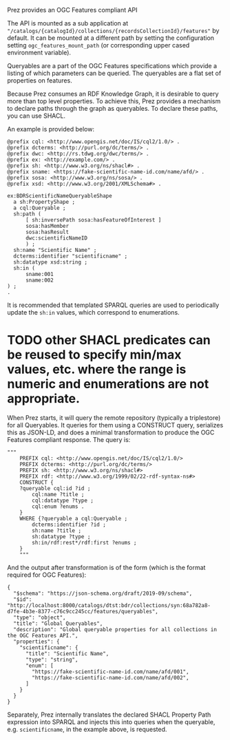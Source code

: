 Prez provides an OGC Features compliant API

The API is mounted as a sub application at `"/catalogs/{catalogId}/collections/{recordsCollectionId}/features"` by default.
It can be mounted at a different path by setting the configuration setting `ogc_features_mount_path` (or corresponding upper cased environment variable).

Queryables are a part of the OGC Features specifications which provide a listing of which parameters can be queried.
The queryables are a flat set of properties on features.

Because Prez consumes an RDF Knowledge Graph, it is desirable to query more than top level properties.
To achieve this, Prez provides a mechanism to declare paths through the graph as queryables.
To declare these paths, you can use SHACL.

An example is provided below:
```
@prefix cql: <http://www.opengis.net/doc/IS/cql2/1.0/> .
@prefix dcterms: <http://purl.org/dc/terms/> .
@prefix dwc: <http://rs.tdwg.org/dwc/terms/> .
@prefix ex: <http://example.com/> .
@prefix sh: <http://www.w3.org/ns/shacl#> .
@prefix sname: <https://fake-scientific-name-id.com/name/afd/> .
@prefix sosa: <http://www.w3.org/ns/sosa/> .
@prefix xsd: <http://www.w3.org/2001/XMLSchema#> .

ex:BDRScientificNameQueryableShape
  a sh:PropertyShape ;
  a cql:Queryable ;
  sh:path (
      [ sh:inversePath sosa:hasFeatureOfInterest ]
      sosa:hasMember
      sosa:hasResult
      dwc:scientificNameID
      ) ;
  sh:name "Scientific Name" ;
  dcterms:identifier "scientificname" ;
  sh:datatype xsd:string ;
  sh:in (
      sname:001
      sname:002
) ;
.
```
It is recommended that templated SPARQL queries are used to periodically update the `sh:in` values, which correspond to enumerations.
# TODO other SHACL predicates can be reused to specify min/max values, etc. where the range is numeric and enumerations are not appropriate.

When Prez starts, it will query the remote repository (typically a triplestore) for all Queryables.
It queries for them using a CONSTRUCT query, serializes this as JSON-LD, and does a minimal transformation to produce the OGC Features compliant response. 
The query is:
```
"""
    PREFIX cql: <http://www.opengis.net/doc/IS/cql2/1.0/>
    PREFIX dcterms: <http://purl.org/dc/terms/>
    PREFIX sh: <http://www.w3.org/ns/shacl#>
    PREFIX rdf: <http://www.w3.org/1999/02/22-rdf-syntax-ns#>
    CONSTRUCT {
    ?queryable cql:id ?id ;
    	cql:name ?title ;
    	cql:datatype ?type ;
    	cql:enum ?enums .
    }
    WHERE {?queryable a cql:Queryable ;
        dcterms:identifier ?id ;
        sh:name ?title ;
        sh:datatype ?type ;
        sh:in/rdf:rest*/rdf:first ?enums ;
    }
    """
```
And the output after transformation is of the form (which is the format required for OGC Features):
```
{
  "$schema": "https://json-schema.org/draft/2019-09/schema",
  "$id": "http://localhost:8000/catalogs/dtst:bdr/collections/syn:68a782a8-d7fe-4b3e-8377-c76c9cc245cc/features/queryables",
  "type": "object",
  "title": "Global Queryables",
  "description": "Global queryable properties for all collections in the OGC Features API.",
  "properties": {
    "scientificname": {
      "title": "Scientific Name",
      "type": "string",
      "enum": [
        "https://fake-scientific-name-id.com/name/afd/001",
        "https://fake-scientific-name-id.com/name/afd/002",
      ]
    }
  }
}
```

Separately, Prez internally translates the declared SHACL Property Path expression into SPARQL and injects this into queries when the queryable, e.g. `scientificname`, in the example above, is requested.
